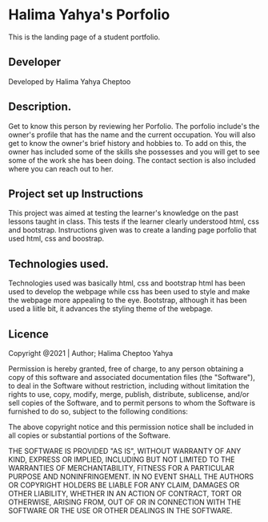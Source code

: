 # Halima Yahya's Porfolio
This is the landing page of a student portfolio.
## Developer
Developed by Halima Yahya Cheptoo
 ## Description.
 Get to know this person  by reviewing her Porfolio. The porfolio include's the owner's profile that has the name and the current occupation. You will also get to know the owner's brief history and hobbies to. To add on this, the owner has included some of the skills she possesses and you will get to see some of the work she has been doing. The contact section is also included where you can reach out to her.
## Project set up Instructions
This project was aimed at testing the learner's knowledge on the past lessons taught in class.
This tests if the learner clearly understood html, css and bootstrap. Instructions given was to create a 
landing page porfolio that used html, css and boostrap.
## Technologies used.
Technologies used was basically html, css and bootstrap
html has been used to develop the webpage while css has been used to style and make the
webpage more appealing to the eye. Bootstrap, although it has been used a liitle bit, it advances the styling theme of the webpage.
## Licence
Copyright @2021 | Author; Halima Cheptoo Yahya

Permission is hereby granted, free of charge, to any person obtaining a copy of this software and associated documentation files (the "Software"), to deal in the Software without restriction, including without limitation the rights to use, copy, modify, merge, publish, distribute, sublicense, and/or sell copies of the Software, and to permit persons to whom the Software is furnished to do so, subject to the following conditions:

The above copyright notice and this permission notice shall be included in all copies or substantial portions of the Software.

THE SOFTWARE IS PROVIDED "AS IS", WITHOUT WARRANTY OF ANY KIND, EXPRESS OR IMPLIED, INCLUDING BUT NOT LIMITED TO THE WARRANTIES OF MERCHANTABILITY, FITNESS FOR A PARTICULAR PURPOSE AND NONINFRINGEMENT. IN NO EVENT SHALL THE AUTHORS OR COPYRIGHT HOLDERS BE LIABLE FOR ANY CLAIM, DAMAGES OR OTHER LIABILITY, WHETHER IN AN ACTION OF CONTRACT, TORT OR OTHERWISE, ARISING FROM, OUT OF OR IN CONNECTION WITH THE SOFTWARE OR THE USE OR OTHER DEALINGS IN THE SOFTWARE.
